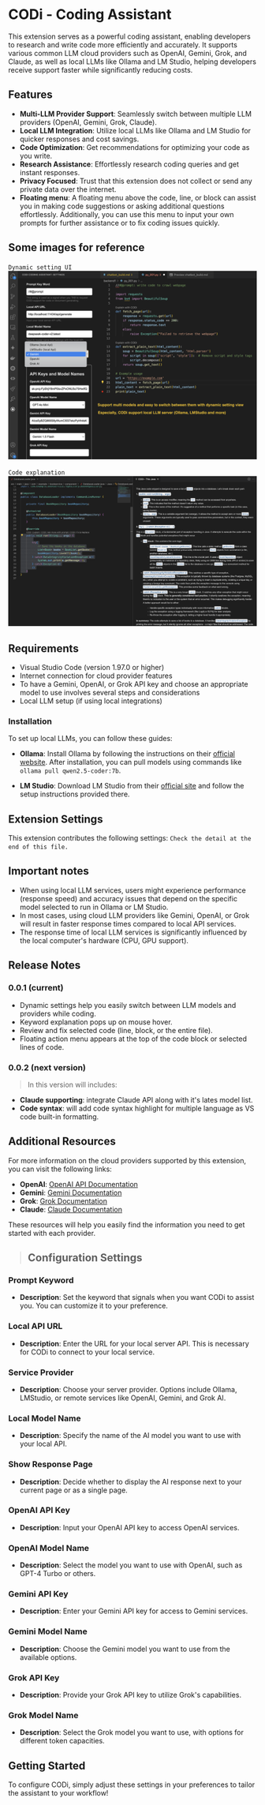 # CODi - Coding Assistant

This extension serves as a powerful coding assistant, enabling developers to research and write code more efficiently and accurately. It supports various common LLM cloud providers such as OpenAI, Gemini, Grok, and Claude, as well as local LLMs like Ollama and LM Studio, helping developers receive support faster while significantly reducing costs.

## Features

- **Multi-LLM Provider Support**: Seamlessly switch between multiple LLM providers (OpenAI, Gemini, Grok, Claude).
- **Local LLM Integration**: Utilize local LLMs like Ollama and LM Studio for quicker responses and cost savings.
- **Code Optimization**: Get recommendations for optimizing your code as you write.
- **Research Assistance**: Effortlessly research coding queries and get instant responses.
- **Privacy Focused**: Trust that this extension does not collect or send any private data over the internet.
- **Floating menu**: A floating menu above the code, line, or block can assist you in making code suggestions or asking additional questions effortlessly. Additionally, you can use this menu to input your own prompts for further assistance or to fix coding issues quickly.

## Some images for reference

``Dynamic setting UI``
![Code explanation](resources/codi_ext_setting.png)

``Code explanation``
![Code explanation](resources/codi_ext_code_explain.png)

## Requirements

- Visual Studio Code (version 1.97.0 or higher)
- Internet connection for cloud provider features
- To have a Gemini, OpenAI, or Grok API key and choose an appropriate model to use involves several steps and considerations
- Local LLM setup (if using local integrations)

### Installation

To set up local LLMs, you can follow these guides:

- **Ollama**: Install Ollama by following the instructions on their [official website](https://ollama.com/docs/getting-started). After installation, you can pull models using commands like `ollama pull qwen2.5-coder:7b`.
  
- **LM Studio**: Download LM Studio from their [official site](https://lmstudio.ai) and follow the setup instructions provided there.

## Extension Settings

This extension contributes the following settings:
`Check the detail at the end of this file.`

## Important notes

- When using local LLM services, users might experience performance (response speed) and accuracy issues that depend on the specific model selected to run in Ollama or LM Studio.
- In most cases, using cloud LLM providers like Gemini, OpenAI, or Grok will result in faster response times compared to local API services.
- The response time of local LLM services is significantly influenced by the local computer's hardware (CPU, GPU support).

## Release Notes

### 0.0.1 (current)

- Dynamic settings help you easily switch between LLM models and providers while coding.
- Keyword explanation pops up on mouse hover.
- Review and fix selected code (line, block, or the entire file).
- Floating action menu appears at the top of the code block or selected lines of code.

### 0.0.2 (next version)

> In this version will includes:

- **Claude supporting**: integrate Claude API along with it's lates model list.
- **Code syntax**: will add code syntax highlight for multiple language as VS code built-in formatting.

## Additional Resources

For more information on the cloud providers supported by this extension, you can visit the following links:

- **OpenAI**: [OpenAI API Documentation](https://platform.openai.com/docs/introduction)
- **Gemini**: [Gemini Documentation](https://gemini.ai/docs)
- **Grok**: [Grok Documentation](https://grok.ai/docs)
- **Claude**: [Claude Documentation](https://anthropic.com/claude)

These resources will help you easily find the information you need to get started with each provider.

>## Configuration Settings

### Prompt Keyword

- **Description**: Set the keyword that signals when you want CODi to assist you. You can customize it to your preference.

### Local API URL

- **Description**: Enter the URL for your local server API. This is necessary for CODi to connect to your local service.

### Service Provider

- **Description**: Choose your server provider. Options include Ollama, LMStudio, or remote services like OpenAI, Gemini, and Grok AI.

### Local Model Name

- **Description**: Specify the name of the AI model you want to use with your local API.

### Show Response Page

- **Description**: Decide whether to display the AI response next to your current page or as a single page.

### OpenAI API Key

- **Description**: Input your OpenAI API key to access OpenAI services.

### OpenAI Model Name

- **Description**: Select the model you want to use with OpenAI, such as GPT-4 Turbo or others.

### Gemini API Key

- **Description**: Enter your Gemini API key for access to Gemini services.

### Gemini Model Name

- **Description**: Choose the Gemini model you want to use from the available options.

### Grok API Key

- **Description**: Provide your Grok API key to utilize Grok's capabilities.

### Grok Model Name

- **Description**: Select the Grok model you want to use, with options for different token capacities.

## Getting Started

To configure CODi, simply adjust these settings in your preferences to tailor the assistant to your workflow!

